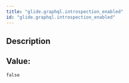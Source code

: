 ```yaml
---
title: "glide.graphql.introspection_enabled"
id: "glide.graphql.introspection_enabled"
---
```

## Description



## Value: 
```
false
```